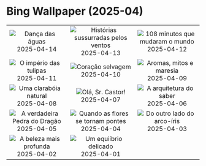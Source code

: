 # Bing Wallpaper (2025-04)

|  |  |  |
|:---:|:---:|:---:|
| ![](https://www.bing.com/th?id=OHR.SpottedDolphins_PT-BR4725039948_400x240.jpg "Dança das águas") 2025-04-14 | ![](https://www.bing.com/th?id=OHR.AniversarioFortaleza_PT-BR2253033645_400x240.jpg "Histórias sussurradas pelos ventos") 2025-04-13 | ![](https://www.bing.com/th?id=OHR.SpaceFlight_PT-BR1652543641_400x240.jpg "108 minutos que mudaram o mundo") 2025-04-12 |
| ![](https://www.bing.com/th?id=OHR.TulipsWindmill_PT-BR1514723393_400x240.jpg "O império das tulipas") 2025-04-11 | ![](https://www.bing.com/th?id=OHR.LittleFoxes_PT-BR1339249223_400x240.jpg "Coração selvagem") 2025-04-10 | ![](https://www.bing.com/th?id=OHR.BlueNaxos_PT-BR1208172497_400x240.jpg "Aromas, mitos e maresia") 2025-04-09 |
| ![](https://www.bing.com/th?id=OHR.LagoaPortugal_PT-BR7570648831_400x240.jpg "Uma clarabóia natural") 2025-04-08 | ![](https://www.bing.com/th?id=OHR.BeaverDay_PT-BR0574676705_400x240.jpg "Olá, Sr. Castor!") 2025-04-07 | ![](https://www.bing.com/th?id=OHR.PeabodyBaltimore_PT-BR0400301029_400x240.jpg "A arquitetura do saber") 2025-04-06 |
| ![](https://www.bing.com/th?id=OHR.GaztelugatxeSunset_PT-BR7140171016_400x240.jpg "A verdadeira Pedra do Dragão") 2025-04-05 | ![](https://www.bing.com/th?id=OHR.CherryBlossomDC_PT-BR6371827217_400x240.jpg "Quando as flores se tornam pontes") 2025-04-04 | ![](https://www.bing.com/th?id=OHR.SaguaroRainbow_PT-BR3397933674_400x240.jpg "Do outro lado do arco-íris") 2025-04-03 |
| ![](https://www.bing.com/th?id=OHR.CanyonItaimbezinho_PT-BR4970821899_400x240.jpg "A beleza mais profunda") 2025-04-02 | ![](https://www.bing.com/th?id=OHR.TicanFrog_PT-BR2144380781_400x240.jpg "Um equiíbrio delicado") 2025-04-01 |  |
